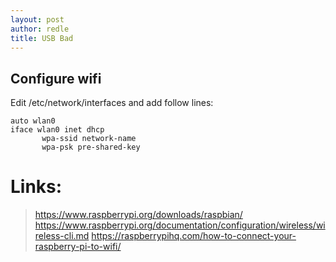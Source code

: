 ```yaml
---
layout: post
author: redle
title: USB Bad
---
```


## Configure wifi

Edit /etc/network/interfaces and add follow lines:
```
auto wlan0
iface wlan0 inet dhcp
       wpa-ssid network-name
       wpa-psk pre-shared-key
```

# Links:
> https://www.raspberrypi.org/downloads/raspbian/
> https://www.raspberrypi.org/documentation/configuration/wireless/wireless-cli.md
> https://raspberrypihq.com/how-to-connect-your-raspberry-pi-to-wifi/

